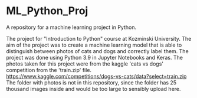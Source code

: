 # ML_Python_Proj
A repository for a machine learning project in Python.

The project for "Introduction to Python" course at Kozminski University. The aim of the project was to create a machine learning model that is able to distinguish between photos of cats and dogs and correctly label them. The project was done using Python 3.9 in Jupyter Notebooks and Keras.
The photos taken for this project were from the kaggle 'cats vs dogs' competition from the 'train.zip' file. 
https://www.kaggle.com/competitions/dogs-vs-cats/data?select=train.zip
The folder with photos is not in this repository, since the folder has 25 thousand images inside and would be too large to sensibly upload here.
